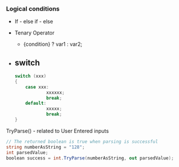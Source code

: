 ### Logical conditions

- If - else if - else
- Tenary Operator
    - {condition} ? var1 : var2;
- switch
    - 
    
    ```csharp
    switch (xxx) 
    {
    	case xxx:
    			xxxxxx;
    			break;
    	default:
    			xxxxx;
    			break;
    }
    ```
    

TryParse() - related to User Entered inputs

```csharp
// The returned boolean is true when parsing is successful
string numberAsString = "128";
int parsedValue;
boolean success = int.TryParse(numberAsString, out parsedValue);
```